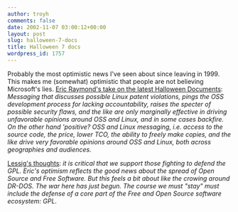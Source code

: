 ```yaml
---
author: troyh
comments: false
date: 2002-11-07 03:00:12+00:00
layout: post
slug: halloween-7-docs
title: Halloween 7 docs
wordpress_id: 1757
---
```


Probably the most optimistic news I've seen about  since leaving in 1999. This makes me (somewhat) optimistic that people are not believing Microsoft's lies. [Eric Raymond's take on the latest Halloween Documents](http://opensource.org/halloween/halloween7.php): _Messaging that discusses possible Linux patent violations, pings the OSS development process for lacking accountability, raises the specter of possible security flaws, and the like are only marginally effective in driving unfavorable opinions around OSS and Linux, and in some cases backfire. On the other hand 'positive? OSS and Linux messaging, i.e. access to the source code, the price, lower TCO, the ability to freely make copies, and the like drive very favorable opinions around OSS and Linux, both across geographies and audiences._

[Lessig's thoughts](http://cyberlaw.stanford.edu/lessig/blog/archives/2002_11.shtml#000596): _it is critical that we support those fighting to defend the GPL. Eric's optimism reflects the good news about the spread of Open Source and Free Software. But this feels a bit about like the crowing around DR-DOS. The war here has just begun. The course we must "stay" must include the defense of a core part of the Free and Open Source software ecosystem: GPL._
